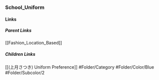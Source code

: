 ### School_Uniform
#### Links
##### Parent Links
[[Fashion_Location_Based]]
##### Children Links
[[(上月さつき) Uniform Preference]]
#Folder/Category
#Folder/Color/Blue
#Folder/Subcolor/2

